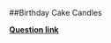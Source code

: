 ##Birthday Cake Candles

**[Question link](https://www.hackerrank.com/challenges/birthday-cake-candles/problem)**